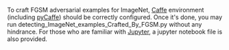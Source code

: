 To craft FGSM adversarial examples for ImageNet, [Caffe](https://github.com/BVLC/caffe) environment (including [pyCaffe](http://caffe.berkeleyvision.org/installation.html)) should be correctly configured. Once it's done, you may run detecting_ImageNet_examples_Crafted_By_FGSM.py without any hindrance. For those who are familiar with [Jupyter](http://jupyter.org/), a jupyter notebook file is also provided.

